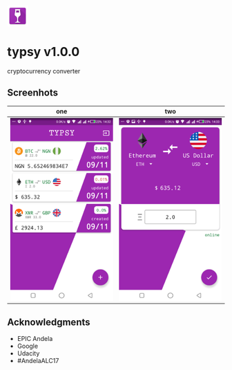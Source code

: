  ![Three](/art/app_icon.png?raw=true)
# typsy v1.0.0
cryptocurrency converter
## Screenhots

| one | two |
|:-:|:-:|
| ![one](/art/a.png?raw=true) | ![two](/art/c.png?raw=true) |

## Acknowledgments

* EPIC Andela
* Google
* Udacity
* #AndelaALC17
